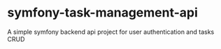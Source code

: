 # symfony-task-management-api

A simple symfony backend api project for user authentication and tasks CRUD
